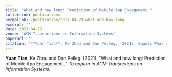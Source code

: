```yaml
---
title: "What and how long: Prediction of Mobile App Engagement "
collection: publications
permalink: /publication/2021-04-29-what-and-how-long
excerpt: ''
date: 2021-04-29
venue: 'ACM Transactions on Information Systems'
paperurl: ''
citation: '**Yuan Tian**, Ke Zhou and Dan Pelleg. (2021). &quot; What and How Long: Prediction of Mobile App Engagement.&quot; <i>To appear in ACM Transactions on Information Systems</i>.'
---
```

**Yuan Tian**, Ke Zhou and Dan Pelleg. (2021). "What and how long: Prediction of Mobile App Engagement ." <i> To appear in ACM Transactions on Information Systems</i>.